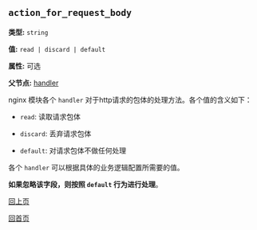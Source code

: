 `action_for_request_body`
----------

**类型:** `string`

**值:** `read | discard | default`

**属性:** 可选

**父节点:** [handler](handler.md)

nginx 模块各个 `handler` 对于http请求的包体的处理方法。各个值的含义如下：

- `read`: 读取请求包体

- `discard`: 丢弃请求包体

- `default`: 对请求包体不做任何处理

各个 `handler` 可以根据具体的业务逻辑配置所需要的值。

**如果忽略该字段，则按照 `default` 行为进行处理**。

[回上页](../ngx_wizard.md)

[回首页](../../index.md)